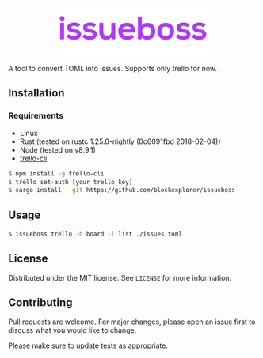 <p align="center">
   <img src="assets/logo.png" alt="haproxy-alert" title="haproxy-alert" />
</p>

A tool to convert TOML into issues. Supports only trello for now.

## Installation

### Requirements

* Linux
* Rust (tested on rustc 1.25.0-nightly (0c6091fbd 2018-02-04))
* Node (tested on v8.9.1)
* [trello-cli](https://github.com/mheap/trello-cli)

```bash
$ npm install -g trello-cli
$ trello set-auth [your trello key]
$ cargo install --git https://github.com/blockexplorer/issueboss
```

## Usage

```bash
$ issueboss trello -b board -l list ./issues.toml
```

## License

Distributed under the MIT license. See `LICENSE` for more information.

## Contributing

Pull requests are welcome. For major changes, please open an issue first to discuss what you would like to change.

Please make sure to update tests as appropriate.
